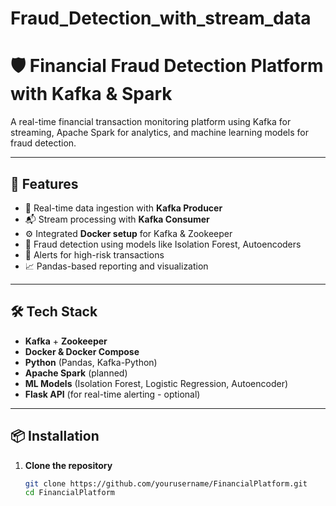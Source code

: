 # Fraud_Detection_with_stream_data

# 🛡️ Financial Fraud Detection Platform with Kafka & Spark

A real-time financial transaction monitoring platform using Kafka for streaming, Apache Spark for analytics, and machine learning models for fraud detection.

---

## 🚀 Features

- 🔄 Real-time data ingestion with **Kafka Producer**
- 📬 Stream processing with **Kafka Consumer**
- ⚙️ Integrated **Docker setup** for Kafka & Zookeeper
- 🧠 Fraud detection using models like Isolation Forest, Autoencoders
- 📝 Alerts for high-risk transactions
- 📈 Pandas-based reporting and visualization

---

## 🛠️ Tech Stack

- **Kafka** + **Zookeeper**
- **Docker & Docker Compose**
- **Python** (Pandas, Kafka-Python)
- **Apache Spark** (planned)
- **ML Models** (Isolation Forest, Logistic Regression, Autoencoder)
- **Flask API** (for real-time alerting - optional)

---

## 📦 Installation

1. **Clone the repository**
   ```bash
   git clone https://github.com/yourusername/FinancialPlatform.git
   cd FinancialPlatform
